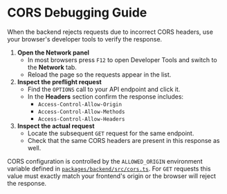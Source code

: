 # CORS Debugging Guide

When the backend rejects requests due to incorrect CORS headers, use your browser's developer tools to verify the response.

1. **Open the Network panel**
   - In most browsers press `F12` to open Developer Tools and switch to the **Network** tab.
   - Reload the page so the requests appear in the list.
2. **Inspect the preflight request**
   - Find the `OPTIONS` call to your API endpoint and click it.
   - In the **Headers** section confirm the response includes:
     - `Access-Control-Allow-Origin`
     - `Access-Control-Allow-Methods`
     - `Access-Control-Allow-Headers`
3. **Inspect the actual request**
   - Locate the subsequent `GET` request for the same endpoint.
   - Check that the same CORS headers are present in this response as well.

CORS configuration is controlled by the `ALLOWED_ORIGIN` environment variable defined in
[`packages/backend/src/cors.ts`](../packages/backend/src/cors.ts). For `GET` requests
this value must exactly match your frontend's origin or the browser will reject the
response.

